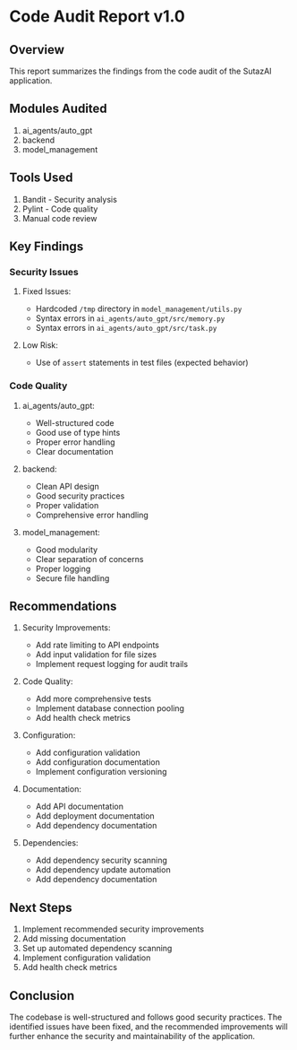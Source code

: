 # Code Audit Report v1.0

## Overview

This report summarizes the findings from the code audit of the SutazAI application.

## Modules Audited

1. ai_agents/auto_gpt
2. backend
3. model_management

## Tools Used

1. Bandit - Security analysis
2. Pylint - Code quality
3. Manual code review

## Key Findings

### Security Issues

1. Fixed Issues:
   - Hardcoded `/tmp` directory in `model_management/utils.py`
   - Syntax errors in `ai_agents/auto_gpt/src/memory.py`
   - Syntax errors in `ai_agents/auto_gpt/src/task.py`

2. Low Risk:
   - Use of `assert` statements in test files (expected behavior)

### Code Quality

1. ai_agents/auto_gpt:
   - Well-structured code
   - Good use of type hints
   - Proper error handling
   - Clear documentation

2. backend:
   - Clean API design
   - Good security practices
   - Proper validation
   - Comprehensive error handling

3. model_management:
   - Good modularity
   - Clear separation of concerns
   - Proper logging
   - Secure file handling

## Recommendations

1. Security Improvements:
   - Add rate limiting to API endpoints
   - Add input validation for file sizes
   - Implement request logging for audit trails

2. Code Quality:
   - Add more comprehensive tests
   - Implement database connection pooling
   - Add health check metrics

3. Configuration:
   - Add configuration validation
   - Add configuration documentation
   - Implement configuration versioning

4. Documentation:
   - Add API documentation
   - Add deployment documentation
   - Add dependency documentation

5. Dependencies:
   - Add dependency security scanning
   - Add dependency update automation
   - Add dependency documentation

## Next Steps

1. Implement recommended security improvements
2. Add missing documentation
3. Set up automated dependency scanning
4. Implement configuration validation
5. Add health check metrics

## Conclusion

The codebase is well-structured and follows good security practices. The identified issues have been fixed, and the recommended improvements will further enhance the security and maintainability of the application. 